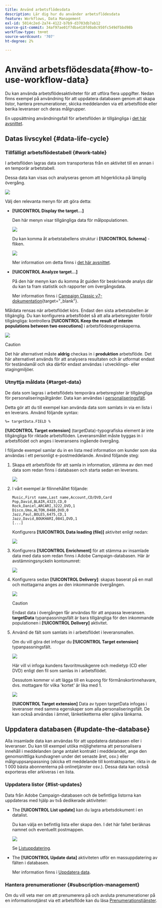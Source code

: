```yaml
---
title: Använd arbetsflödesdata
description: Lär dig hur du använder arbetsflödesdata
feature: Workflows, Data Management
exl-id: 5014c2ed-2a74-4122-b7b9-d3703db7ab12
source-git-commit: 34af97ae01f7dba418fd0a8c950fc549dfbbd98b
workflow-type: tm+mt
source-wordcount: '707'
ht-degree: 2%

---
```


# Använd arbetsflödesdata{#how-to-use-workflow-data}

Du kan använda arbetsflödesaktiviteter för att utföra flera uppgifter. Nedan finns exempel på användning för att uppdatera databasen genom att skapa listor, hantera prenumerationer, skicka meddelanden via ett arbetsflöde eller berika leveranser och deras målgrupper.

En uppsättning användningsfall för arbetsflöden är tillgängliga i [det här avsnittet](workflow-use-cases.md).

## Datas livscykel {#data-life-cycle}

### Tillfälligt arbetsflödestabell {#work-table}

I arbetsflöden lagras data som transporteras från en aktivitet till en annan i en temporär arbetstabell.

Dessa data kan visas och analyseras genom att högerklicka på lämplig övergång.

![](assets/wf-right-click-analyze.png)

Välj den relevanta menyn för att göra detta:

* **[!UICONTROL Display the target...]**

   Den här menyn visar tillgängliga data för målpopulationen.

   ![](assets/wf-right-click-display.png)

   Du kan komma åt arbetstabellens struktur i **[!UICONTROL Schema]** -fliken.

   ![](assets/wf-right-click-schema.png)

   Mer information om detta finns i [det här avsnittet](monitor-workflow-execution.md#worktables-and-workflow-schema).

* **[!UICONTROL Analyze target...]**

   På den här menyn kan du komma åt guiden för beskrivande analys där du kan ta fram statistik och rapporter om övergångsdata.

   Mer information finns i [Campaign Classic v7-dokumentation](https://experienceleague.adobe.com/docs/campaign-classic/using/reporting/analyzing-populations/about-descriptive-analysis.html){target="_blank"}.

Måldata rensas när arbetsflödet körs. Endast den sista arbetstabellen är tillgänglig. Du kan konfigurera arbetsflödet så att alla arbetsregister förblir tillgängliga: kontrollera **[!UICONTROL Keep the result of interim populations between two executions]** i arbetsflödesegenskaperna.

![](assets/wf-purge-data-option.png)

>[!CAUTION]
>
>Det här alternativet måste **aldrig** checkas in i **produktion** arbetsflöde. Det här alternativet används för att analysera resultaten och är utformat endast för teständamål och ska därför endast användas i utvecklings- eller stagingmiljöer.


### Utnyttja måldata {#target-data}

De data som lagras i arbetsflödets temporära arbetsregister är tillgängliga för personaliseringsåtgärder. Data kan användas i [personaliseringsfält](../../v8/send/personalization-fields.md).

Detta gör att du till exempel kan använda data som samlats in via en lista i en leverans. Använd följande syntax:

```
%= targetData.FIELD %
```

**[!UICONTROL Target extension]** (targetData)-typografiska element är inte tillgängliga för riktade arbetsflöden. Leveransmålet måste byggas in i arbetsflödet och anges i leveransens ingående övergång.

I följande exempel samlar du in en lista med information om kunder som ska användas i ett personligt e-postmeddelande. Använd följande steg:

1. Skapa ett arbetsflöde för att samla in information, stämma av den med data som redan finns i databasen och starta sedan en leverans.

   ![](assets/wf-targetdata-sample-1.png)

1. I vårt exempel är filinnehållet följande:

   ```
   Music,First name,Last name,Account,CD/DVD,Card
   Pop,David,BLAIR,4323,CD,0
   Rock,Daniel,ARCARI,3222,DVD,1
   Disco,Uma,ALTON,0488,DVD,0
   Jazz,Paul,BOLES,6475,CD,1
   Jazz,David,BOUKHARI,0841,DVD,1
   [...]
   ```

   Konfigurera **[!UICONTROL Data loading (file)]** aktivitet enligt nedan:

   ![](assets/wf-targetdata-sample-2.png)

1. Konfigurera **[!UICONTROL Enrichment]** för att stämma av insamlade data med data som redan finns i Adobe Campaign-databasen. Här är avstämningsnyckeln kontonumret:

   ![](assets/wf-targetdata-sample-3.png)

1. Konfigurera sedan **[!UICONTROL Delivery]**: skapas baserat på en mall och mottagarna anges av den inkommande övergången.

   ![](assets/wf-targetdata-sample-4.png)

   >[!CAUTION]
   >
   >Endast data i övergången får användas för att anpassa leveransen. **targetData** typanpassningsfält är bara tillgängliga för den inkommande populationen i **[!UICONTROL Delivery]** aktivitet.

1. Använd de fält som samlats in i arbetsflödet i leveransmallen.

   Om du vill göra det infogar du **[!UICONTROL Target extension]** typanpassningsfält.

   ![](assets/wf-targetdata-sample-5.png)

   Här vill vi infoga kundens favoritmusikgenre och medietyp (CD eller DVD) enligt den fil som samlas in i arbetsflödet.

   Dessutom kommer vi att lägga till en kupong för förmånskortinnehavare, dvs. mottagare för vilka &#39;kortet&#39; är lika med 1.

   ![](assets/wf-targetdata-sample-6.png)

   **[!UICONTROL Target extension]** Data av typen targetData infogas i leveranser med samma egenskaper som alla personaliseringsfält. De kan också användas i ämnet, länketiketterna eller själva länkarna.


## Uppdatera databasen {#update-the-database}

Alla insamlade data kan användas för att uppdatera databasen eller i leveranser. Du kan till exempel utöka möjligheterna att personalisera innehåll i meddelanden (ange antalet kontrakt i meddelandet, ange den genomsnittliga kundvagnen under det senaste året, osv.) eller målgruppsanpassning (skicka ett meddelande till kontraktsparter, rikta in de 1 000 bästa abonnenterna på onlinetjänster osv.). Dessa data kan också exporteras eller arkiveras i en lista.

### Uppdatera listor  {#list-updates}

Data från Adobe Campaign-databasen och de befintliga listorna kan uppdateras med hjälp av två dedikerade aktiviteter:

* The **[!UICONTROL List update]** kan du lagra arbetsdokument i en datalist.

   Du kan välja en befintlig lista eller skapa den. I det här fallet beräknas namnet och eventuellt postmappen.

   ![](assets/s_user_create_list.png)

   Se [Listuppdatering](list-update.md).

* The **[!UICONTROL Update data]** aktiviteten utför en massuppdatering av fälten i databasen.

   Mer information finns i [Uppdatera data](update-data.md).

### Hantera prenumerationer {#subscription-management}

Om du vill veta mer om att prenumerera på och avsluta prenumerationer på en informationstjänst via ett arbetsflöde kan du läsa [Prenumerationstjänster](subscription-services.md).
